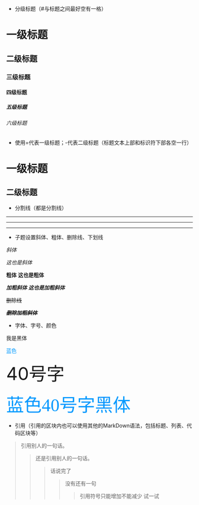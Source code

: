 * 分级标题（#与标题之间最好空有一格）
# 一级标题
## 二级标题
### 三级标题
#### 四级标题
##### 五级标题
###### 六级标题

* 使用=代表一级标题；-代表二级标题（标题文本上部和标识符下部各空一行）

一级标题
=

二级标题
-

* 分割线（都是分割线）

*** 
---
___



* 子题设置斜体、粗体、删除线、下划线

*斜体*

_这也是斜体_

**粗体**
__这也是粗体__

***加粗斜体***
___这也是加粗斜体___

~~删除线~~

___~~删除加粗斜体~~___

* 字体、字号、颜色

 <font face="黑体">我是黑体</font>
 
 <font color="#0099ff">蓝色</font>
 
 <font size="40">40号字</font>
 
 <font color="#0099ff" size="40" face="黑体">蓝色40号字黑体</font>
 
 * 引用（引用的区块内也可以使用其他的MarkDown语法，包括标题、列表、代码区块等）
 
 > 引用别人的一句话。
 >> 还是引用别人的一句话。
 >>>  话说完了
 >>>>没有还有一句
 >>>>>引用符号只能增加不能减少
 >>>>试一试


 